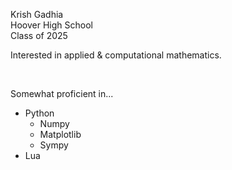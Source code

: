 Krish Gadhia  
Hoover High School  
Class of 2025  

Interested in applied & computational mathematics.  

<br/>

Somewhat proficient in...
 - Python
   - Numpy
   - Matplotlib
   - Sympy
 - Lua

<br/>
